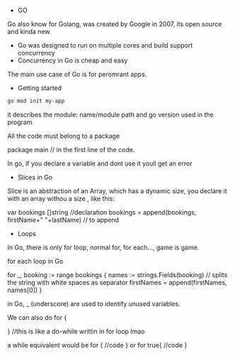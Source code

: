 - GO

Go also know for Golang, was created by Google in 2007, its open source and kinda new.

- Go was designed to run on multiple cores and build support concurrency
- Concurrency in Go is cheap and easy

The main use case of Go is for peromrant apps.

- Getting started

```bash
go mod init my-app
```

it describes the module: name/module path and go version used in the program

All the code must belong to a package

package main // in the first line of the code.

In go, if you declare a variable and dont use it youll get an error

* Slices in Go

Slice is an abstraction of an Array, which has a dynamic size, you declare it with an array withou a size , like this:

var bookings []string //declaration
bookings = append(bookings, firstName+" "+lastName) // to append

- Loops

In Go, there is only for loop, normal for, for each..., game is game.

for each loop in Go

for \_, booking := range bookings {
names := strings.Fields(booking) // splits the string with white spaces as separator
firstNames = append(firstNames, names[0])
}

in Go, _ (underscore) are used to identify unused variables.

We can also do for <condition> {

} //this is like a do-while writtin in for loop lmao

a while equivalent would be for { //code } or for true{ //code }
